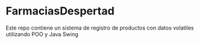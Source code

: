 # FarmaciasDespertad
Este repo contiene un sistema de registro de productos con datos volatiles
utilizando POO y Java Swing
